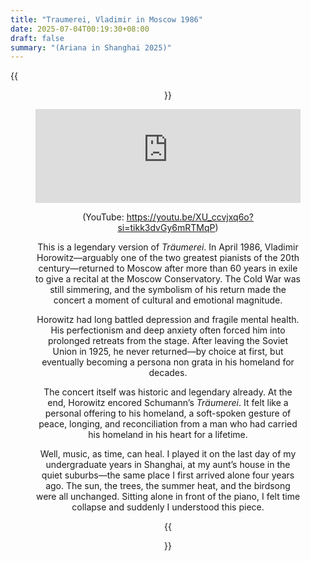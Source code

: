 ```yaml
---
title: "Traumerei, Vladimir in Moscow 1986"
date: 2025-07-04T00:19:30+08:00
draft: false
summary: "(Ariana in Shanghai 2025)"
---
```


{{<figure align="center" src="/art/traumerei.jpeg" caption="Traumerei, Ariana in Shanghai 2025" width="100%">}}

<iframe allow="autoplay *; encrypted-media *;" frameborder="0" height="150" style="width:100%;max-width:660px;overflow:hidden;background:transparent;" sandbox="allow-forms allow-popups allow-same-origin allow-scripts allow-storage-access-by-user-activation allow-top-navigation-by-user-activation" src="https://embed.music.apple.com/cn/album/kinderszenen-no-7-tr%C3%A4umerei-op-15-no-7/1452506788?i=1452506934"></iframe>

(YouTube: https://youtu.be/XU_ccvjxq6o?si=tikk3dvGy6mRTMqP)

This is a legendary version of *Träumerei*. In April 1986, Vladimir Horowitz—arguably one of the two greatest pianists of the 20th century—returned to Moscow after more than 60 years in exile to give a recital at the Moscow Conservatory. The Cold War was still simmering, and the symbolism of his return made the concert a moment of cultural and emotional magnitude.

Horowitz had long battled depression and fragile mental health. His perfectionism and deep anxiety often forced him into prolonged retreats from the stage. After leaving the Soviet Union in 1925, he never returned—by choice at first, but eventually becoming a persona non grata in his homeland for decades.

The concert itself was historic and legendary already. At the end, Horowitz encored Schumann’s *Träumerei*. It felt like a personal offering to his homeland, a soft-spoken gesture of peace, longing, and reconciliation from a man who had carried his homeland in his heart for a lifetime.

Well, music, as time, can heal. I played it on the last day of my undergraduate years in Shanghai, at my aunt’s house in the quiet suburbs—the same place I first arrived alone four years ago. The sun, the trees, the summer heat, and the birdsong were all unchanged. Sitting alone in front of the piano, I felt time collapse and suddenly I understood this piece.

{{<figure align="center" src="/art/traumerei1.jpeg" caption="Truly understood it. Finally. At my aunt's house (2025)" width="100%">}}



